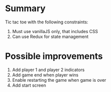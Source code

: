 # Summary

Tic tac toe with the following constraints:

1. Must use vanillaJS only, that includes CSS
2. Can use Redux for state management

# Possible improvements

1. Add player 1 and player 2 indicators
2. Add game end when player wins
3. Enable restarting the game when game is over
4. Add start screen
